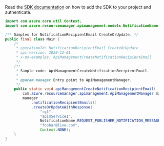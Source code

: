Read the [SDK documentation](https://github.com/Azure/azure-sdk-for-java/blob/azure-resourcemanager-apimanagement_1.0.0-beta.2/sdk/apimanagement/azure-resourcemanager-apimanagement/README.md) on how to add the SDK to your project and authenticate.

```java
import com.azure.core.util.Context;
import com.azure.resourcemanager.apimanagement.models.NotificationName;

/** Samples for NotificationRecipientEmail CreateOrUpdate. */
public final class Main {
    /*
     * operationId: NotificationRecipientEmail_CreateOrUpdate
     * api-version: 2020-12-01
     * x-ms-examples: ApiManagementCreateNotificationRecipientEmail
     */
    /**
     * Sample code: ApiManagementCreateNotificationRecipientEmail.
     *
     * @param manager Entry point to ApiManagementManager.
     */
    public static void apiManagementCreateNotificationRecipientEmail(
        com.azure.resourcemanager.apimanagement.ApiManagementManager manager) {
        manager
            .notificationRecipientEmails()
            .createOrUpdateWithResponse(
                "rg1",
                "apimService1",
                NotificationName.REQUEST_PUBLISHER_NOTIFICATION_MESSAGE,
                "foobar@live.com",
                Context.NONE);
    }
}
```
